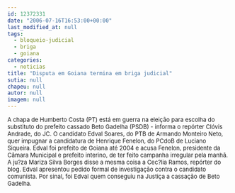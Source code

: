 ```yaml
---
id: 12372331
date: "2006-07-16T16:53:00+00:00"
last_modified_at: null
tags:
  - bloqueio-judicial
  - briga
  - goiana
categories:
  - noticias
title: "Disputa em Goiana termina em briga judicial"
sutia: null
chapeu: null
autor: null
imagem: null
---
```

<p><FONT size=2></p>
<p><P>A chapa de Humberto Costa (PT) está em guerra na eleição para escolha do substituto do prefeito cassado Beto Gadelha (PSDB) - informa o repórter Clóvis Andrade, do JC. O candidato Edval Soares, do PTB de Armando Monteiro Neto, quer impugnar a candidatura de Henrique Fenelon, do PCdoB de Luciano Siqueira. Edval foi prefeito de Goiana até 2004 e acusa Fenelon, presidente da Câmara Municipal e prefeito interino, de ter feito campanha irregular pela manhã. A ju?za Mariza Silva Borges disse a mesma coisa a Cec?lia Ramos, repórter do blog. Edval apresentou pedido formal de investigação contra o candidato comunista. Por sinal, foi Edval quem conseguiu na Justiça a cassação de Beto Gadelha.</P></FONT> </p>
